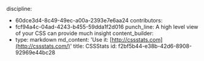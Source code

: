discipline:
  - 60dce3d4-8c49-49ec-a00a-2393e7e6aa24
contributors:
  - fcf94a4c-04ad-4243-b455-59dda1f2d016
punch_line: A high level view of your CSS can provide much insight
content_builder:
  - 
    type: markdown
    md_content: 'Use it: [http://cssstats.com](http://cssstats.com/)'
title: CSSStats
id: f2bf5b44-e38b-42d6-8908-92969e44bc28
